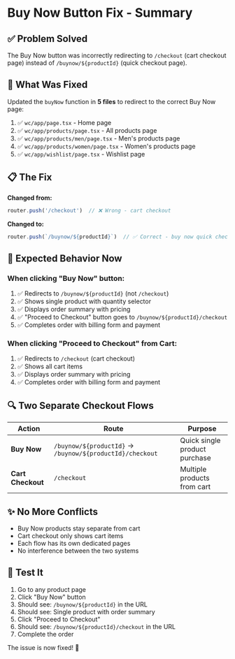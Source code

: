 # Buy Now Button Fix - Summary

## ✅ Problem Solved

The Buy Now button was incorrectly redirecting to `/checkout` (cart checkout page) instead of `/buynow/${productId}` (quick checkout page).

## 🔧 What Was Fixed

Updated the `buyNow` function in **5 files** to redirect to the correct Buy Now page:

1. ✅ `wc/app/page.tsx` - Home page
2. ✅ `wc/app/products/page.tsx` - All products page
3. ✅ `wc/app/products/men/page.tsx` - Men's products page
4. ✅ `wc/app/products/women/page.tsx` - Women's products page
5. ✅ `wc/app/wishlist/page.tsx` - Wishlist page

## 📋 The Fix

**Changed from:**
```typescript
router.push('/checkout')  // ❌ Wrong - cart checkout
```

**Changed to:**
```typescript
router.push(`/buynow/${productId}`)  // ✅ Correct - buy now quick checkout
```

## 🎯 Expected Behavior Now

### When clicking "Buy Now" button:
1. ✅ Redirects to `/buynow/${productId}` (not `/checkout`)
2. ✅ Shows single product with quantity selector
3. ✅ Displays order summary with pricing
4. ✅ "Proceed to Checkout" button goes to `/buynow/${productId}/checkout`
5. ✅ Completes order with billing form and payment

### When clicking "Proceed to Checkout" from Cart:
1. ✅ Redirects to `/checkout` (cart checkout)
2. ✅ Shows all cart items
3. ✅ Displays order summary with pricing
4. ✅ Completes order with billing form and payment

## 🔍 Two Separate Checkout Flows

| Action | Route | Purpose |
|--------|-------|---------|
| **Buy Now** | `/buynow/${productId}` → `/buynow/${productId}/checkout` | Quick single product purchase |
| **Cart Checkout** | `/checkout` | Multiple products from cart |

## ✨ No More Conflicts

- Buy Now products stay separate from cart
- Cart checkout only shows cart items
- Each flow has its own dedicated pages
- No interference between the two systems

## 🧪 Test It

1. Go to any product page
2. Click "Buy Now" button
3. Should see: `/buynow/${productId}` in the URL
4. Should see: Single product with order summary
5. Click "Proceed to Checkout"
6. Should see: `/buynow/${productId}/checkout` in the URL
7. Complete the order

The issue is now fixed! 🎉
